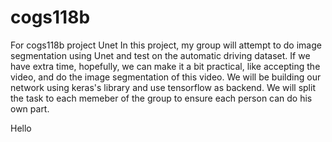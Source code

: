# cogs118b
For cogs118b project Unet
In this project, my group will attempt to do image segmentation using Unet and test on the automatic driving dataset. If we have extra time, hopefully, we can make it a bit practical, like accepting the video, and do the image segmentation of this video.  We will be building our network using keras's library and use tensorflow as backend. We will split the task to each memeber of the group to ensure each person can do his own part.

Hello
